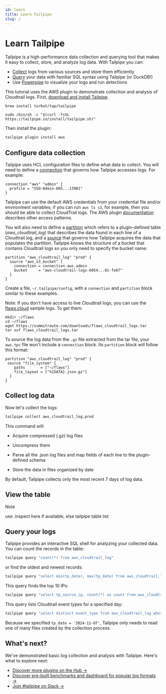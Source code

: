 ```yaml
---
id: learn
title: Learn Tailpipe
slug: /
---
```



# Learn Tailpipe

Tailpipe is a high-performance data collection and querying tool that makes it easy to collect, store, and analyze log data. With Tailpipe you can:

- [Collect](/docs/manage/collection) logs from various sources and store them efficiently
- [Query](/docs/query) your data with familiar SQL syntax using Tailpipe (or DuckDB!)
- Use [Powerpipe](https://powerpipe.io) to visualize your logs and run detections 

This tutorial uses the AWS plugin to demonstrate collection and analysis of Cloudtrail logs. First, [download and install Tailpipe](/downloads).

```bash+macos
brew install turbot/tap/tailpipe
```

```bash+linux
sudo /bin/sh -c "$(curl -fsSL https://tailpipe.io/install/tailpipe.sh)"
```

Then install the plugin:

```bash
tailpipe plugin install aws
```

## Configure data collection

Tailpipe uses HCL configuration files to define what data to collect. You will need to define a [connection](/docs/manage/connection) that governs how Tailpipe accesses logs. For example:

```
connection "aws" "admin" {
  profile = "SSO-Admin-605...13981"
}
```

Tailpipe can use the default AWS credentials from your credential file and/or environment variables; if you can run `aws ls s3`, for example, then you should be able to collect CloudTrail logs. The AWS plugin [documentation](https://hub.tailpipe.io/plugins/turbot/aws) describes other access patterns.

You will also need to define a [partition](/docs/manage/partition) which refers to a plugin-defined table (*aws_cloudtrail_log*) that describes the data found in each line of a Cloudtrail log, and a [source](/docs/manage/source) that governs how Tailpipe acquires the data that populates the partition. Tailpipe knows the structure of a bucket that contains Cloudtrail logs so you only need to specify the bucket name:

```
partition "aws_cloudtrail_log" "prod" {
  source "aws_s3_bucket" {
    connection = connection.aws.admin
    bucket     = "aws-cloudtrail-logs-6054...81-fe67"
  }
}
```

Create a file, `~/.tailpipe/config`, with a `connection` and `partition` block similar to these examples.  

Note: If you don't have access to live Cloudtrail logs, you can use the [flaws.cloud](http://flaws.cloud/) sample logs. To get them:

```
mkdir ~/flaws
cd ~/flaws
wget https://summitroute.com/downloads/flaws_cloudtrail_logs.tar
tar xvf flaws_cloudtrail_logs.tar
```

To source the log data from the `.gz` file extracted from the tar file, your `aws.tpc` file won't include a `connection` block. Its `partition` block will follow this format:

```
partition "aws_cloudtrail_log" "prod" {
 source "file_system" {
    paths       = ["~/flaws"]
    file_layout = ["%{DATA}.json.gz"]
  }
}
```

## Collect log data

Now let's collect the logs:

```bash
tailpipe collect aws_cloudtrail_log.prod
```

This command will:

- Acquire compressed (.gz) log files

- Uncompress them

- Parse all the .json log files and map fields of each line to the plugin-defined schema

- Store the data in files organized by date

By default, Tailpipe collects only the most recent 7 days of log data.

## View the table

>[!NOTE]
> use .inspect here if available, else tailpipe table list

## Query your logs

Tailpipe provides an interactive SQL shell for analyzing your collected data. You can count the records in the table:

```bash
tailpipe query "count(*) from aws_cloudtrail_log"
```

or find the oldest and newest records:

```bash
tailpipe query "select min(tp_date), max(tp_date) from aws_cloudtrail_log"
```

This query finds the top 10 IPs:

```bash
tailpipe query "select tp_source_ip, count(*) as count from aws_cloudtrail_log group by tp_source_ip order by count desc"
```

This query lists Cloudtrail event types for a specified day:

```bash
tailpipe query "select distinct event_type from aws_cloudtrail_log where tp_date = '2024-11-07'"
```

Because we specified `tp_date = '2024-11-07'`, Tailpipe only needs to read one of many files created by the collection process. 

## What's next?

We've demonstrated basic log collection and analysis with Tailpipe. Here's what to explore next:

- [Discover more plugins on the Hub →](https://hub.tailpipe.io/plugins)
- [Discover pre-built benchmarks and dashboard for popular log formats →](https://hub.powerpipe.io/?engines=tailpipe)
- [Join #tailpipe on Slack →](https://turbot.com/community/join)

